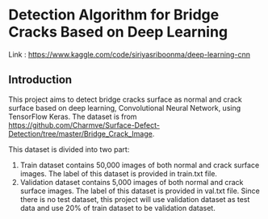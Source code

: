 # Detection Algorithm for Bridge Cracks Based on Deep Learning
Link : https://www.kaggle.com/code/siriyasriboonma/deep-learning-cnn

## Introduction
This project aims to detect bridge cracks surface as normal and crack surface based on deep learning, Convolutional Neural Network, using TensorFlow Keras. The dataset is from https://github.com/Charmve/Surface-Defect-Detection/tree/master/Bridge_Crack_Image.

This dataset is divided into two part:
1.	Train dataset contains 50,000 images of both normal and crack surface images. The label of this dataset is provided in train.txt file.
2.	Validation dataset contains 5,000 images of both normal and crack surface images. The label of this dataset is provided in val.txt file.
Since there is no test dataset, this project will use validation dataset as test data and use 20% of train dataset to be validation dataset.
